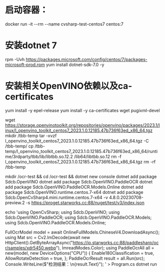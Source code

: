 # 启动容器：
docker run -it --rm --name cvsharp-test-centos7 centos:7

# 安装dotnet 7
rpm -Uvh https://packages.microsoft.com/config/centos/7/packages-microsoft-prod.rpm
yum install dotnet-sdk-7.0 -y

# 安装相关OpenVINO依赖以及ca-certificates
yum install -y epel-release
yum install -y ca-certificates wget pugixml-devel

wget https://storage.openvinotoolkit.org/repositories/openvino/packages/2023.1/linux/l_openvino_toolkit_centos7_2023.1.0.12185.47b736f63ed_x86_64.tgz
mkdir /tbb-temp
tar -xvzf l_openvino_toolkit_centos7_2023.1.0.12185.47b736f63ed_x86_64.tgz -C /tbb-temp/
cp /tbb-temp/l_openvino_toolkit_centos7_2023.1.0.12185.47b736f63ed_x86_64/runtime/3rdparty/tbb/lib/libtbb.so.12.2 /lib64/libtbb.so.12
rm -f l_openvino_toolkit_centos7_2023.1.0.12185.47b736f63ed_x86_64.tgz
rm -rf /tbb-temp


mkdir /ocr-test && cd /ocr-test && dotnet new console
dotnet add package Sdcb.OpenVINO
dotnet add package Sdcb.OpenVINO.PaddleOCR
dotnet add package Sdcb.OpenVINO.PaddleOCR.Models.Online
dotnet add package Sdcb.OpenVINO.runtime.centos.7-x64
dotnet add package Sdcb.OpenCvSharp4.mini.runtime.centos.7-x64 -v 4.8.0.20230708-preview.2 -s https://proget.starworks.cc:88/nuget/test/v3/index.json

echo 'using OpenCvSharp;
using Sdcb.OpenVINO;
using Sdcb.OpenVINO.PaddleOCR;
using Sdcb.OpenVINO.PaddleOCR.Models;
using Sdcb.OpenVINO.PaddleOCR.Models.Online;

FullOcrModel model = await OnlineFullModels.ChineseV4.DownloadAsync();
using Mat src = Cv2.ImDecode(await new HttpClient().GetByteArrayAsync("https://io.starworks.cc:88/paddlesharp/ocr/samples/xdr5450.webp"), ImreadModes.Color);
using PaddleOcrAll all = new(model, new DeviceOptions("CPU"))
{
    Enable180Classification = true,
    AllowRotateDetection = true,
};
PaddleOcrResult result = all.Run(src);
Console.WriteLine($"检测结果：\n{result.Text}");
' > Program.cs
dotnet run
